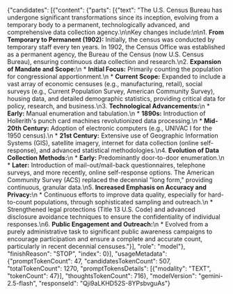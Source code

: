 {"candidates": [{"content": {"parts": [{"text": "The U.S. Census Bureau has undergone significant transformations since its inception, evolving from a temporary body to a permanent, technologically advanced, and comprehensive data collection agency.\n\nKey changes include:\n\n1.  **From Temporary to Permanent (1902):** Initially, the census was conducted by temporary staff every ten years. In 1902, the Census Office was established as a permanent agency, the Bureau of the Census (now U.S. Census Bureau), ensuring continuous data collection and research.\n2.  **Expansion of Mandate and Scope:**\n    *   **Initial Focus:** Primarily counting the population for congressional apportionment.\n    *   **Current Scope:** Expanded to include a vast array of economic censuses (e.g., manufacturing, retail), social surveys (e.g., Current Population Survey, American Community Survey), housing data, and detailed demographic statistics, providing critical data for policy, research, and business.\n3.  **Technological Advancements:**\n    *   **Early:** Manual enumeration and tabulation.\n    *   **1890s:** Introduction of Hollerith's punch card machines revolutionized data processing.\n    *   **Mid-20th Century:** Adoption of electronic computers (e.g., UNIVAC I for the 1950 census).\n    *   **21st Century:** Extensive use of Geographic Information Systems (GIS), satellite imagery, internet for data collection (online self-response), and advanced statistical methodologies.\n4.  **Evolution of Data Collection Methods:**\n    *   **Early:** Predominantly door-to-door enumeration.\n    *   **Later:** Introduction of mail-out/mail-back questionnaires, telephone surveys, and more recently, online self-response options. The American Community Survey (ACS) replaced the decennial \"long form,\" providing continuous, granular data.\n5.  **Increased Emphasis on Accuracy and Privacy:**\n    *   Continuous efforts to improve data quality, especially for hard-to-count populations, through sophisticated sampling and outreach.\n    *   Strengthened legal protections (Title 13 U.S. Code) and advanced disclosure avoidance techniques to ensure the confidentiality of individual responses.\n6.  **Public Engagement and Outreach:**\n    *   Evolved from a purely administrative task to significant public awareness campaigns to encourage participation and ensure a complete and accurate count, particularly in recent decennial censuses."}], "role": "model"}, "finishReason": "STOP", "index": 0}], "usageMetadata": {"promptTokenCount": 47, "candidatesTokenCount": 507, "totalTokenCount": 1270, "promptTokensDetails": [{"modality": "TEXT", "tokenCount": 47}], "thoughtsTokenCount": 716}, "modelVersion": "gemini-2.5-flash", "responseId": "Qji9aLKHD52S-8YPsbvguAs"}